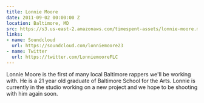 ```yaml
---
title: Lonnie Moore
date: 2011-09-02 00:00:00 Z
location: Baltimore, MD
src: https://s3.us-east-2.amazonaws.com/timespent-assets/lonnie-moore.mp4
links:
- name: Soundcloud
  url: https://soundcloud.com/lonniemoore23
- name: Twitter
  url: https://twitter.com/LonniemooreFLC
---
```


Lonnie Moore is the first of many local Baltimore rappers we'll be working with. He is a 21 year old graduate of Baltimore School for the Arts. Lonnie is currently in the studio working on a new project and we hope to be shooting with him again soon.

